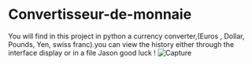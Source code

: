 # Convertisseur-de-monnaie
You will find in this project in python a currency converter,(Euros , Dollar, Pounds, Yen, swiss franc).you can view the history either through the interface display or in a file Jason good luck ! 
![Capture](https://user-images.githubusercontent.com/115155554/214070608-41f7290c-7c65-4819-83f7-dac775bc0077.JPG)
